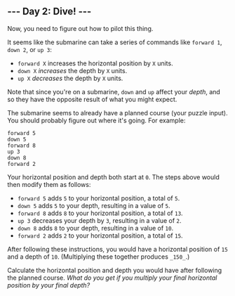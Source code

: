 ﻿
## --- Day 2: Dive! ---

Now, you need to figure out how to  pilot this thing.

It seems like the submarine can take a series of commands like  `forward 1`,  `down 2`, or  `up 3`:

-   `forward X`  increases the horizontal position by  `X`  units.
-   `down X`  _increases_  the depth by  `X`  units.
-   `up X`  _decreases_  the depth by  `X`  units.

Note that since you're on a submarine,  `down`  and  `up`  affect your  _depth_, and so they have the opposite result of what you might expect.

The submarine seems to already have a planned course (your puzzle input). You should probably figure out where it's going. For example:

```
forward 5
down 5
forward 8
up 3
down 8
forward 2

```

Your horizontal position and depth both start at  `0`. The steps above would then modify them as follows:

-   `forward 5`  adds  `5`  to your horizontal position, a total of  `5`.
-   `down 5`  adds  `5`  to your depth, resulting in a value of  `5`.
-   `forward 8`  adds  `8`  to your horizontal position, a total of  `13`.
-   `up 3`  decreases your depth by  `3`, resulting in a value of  `2`.
-   `down 8`  adds  `8`  to your depth, resulting in a value of  `10`.
-   `forward 2`  adds  `2`  to your horizontal position, a total of  `15`.

After following these instructions, you would have a horizontal position of  `15`  and a depth of  `10`. (Multiplying these together produces  `_150_`.)

Calculate the horizontal position and depth you would have after following the planned course.  _What do you get if you multiply your final horizontal position by your final depth?_